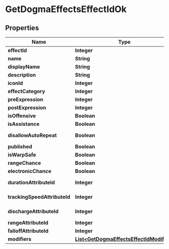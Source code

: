 
# GetDogmaEffectsEffectIdOk

## Properties
Name | Type | Description | Notes
------------ | ------------- | ------------- | -------------
**effectId** | **Integer** | effect_id integer | 
**name** | **String** | name string |  [optional]
**displayName** | **String** | display_name string |  [optional]
**description** | **String** | description string |  [optional]
**iconId** | **Integer** | icon_id integer |  [optional]
**effectCategory** | **Integer** | effect_category integer |  [optional]
**preExpression** | **Integer** | pre_expression integer |  [optional]
**postExpression** | **Integer** | post_expression integer |  [optional]
**isOffensive** | **Boolean** | is_offensive boolean |  [optional]
**isAssistance** | **Boolean** | is_assistance boolean |  [optional]
**disallowAutoRepeat** | **Boolean** | disallow_auto_repeat boolean |  [optional]
**published** | **Boolean** | published boolean |  [optional]
**isWarpSafe** | **Boolean** | is_warp_safe boolean |  [optional]
**rangeChance** | **Boolean** | range_chance boolean |  [optional]
**electronicChance** | **Boolean** | electronic_chance boolean |  [optional]
**durationAttributeId** | **Integer** | duration_attribute_id integer |  [optional]
**trackingSpeedAttributeId** | **Integer** | tracking_speed_attribute_id integer |  [optional]
**dischargeAttributeId** | **Integer** | discharge_attribute_id integer |  [optional]
**rangeAttributeId** | **Integer** | range_attribute_id integer |  [optional]
**falloffAttributeId** | **Integer** | falloff_attribute_id integer |  [optional]
**modifiers** | [**List&lt;GetDogmaEffectsEffectIdModifier&gt;**](GetDogmaEffectsEffectIdModifier.md) | modifiers array |  [optional]



